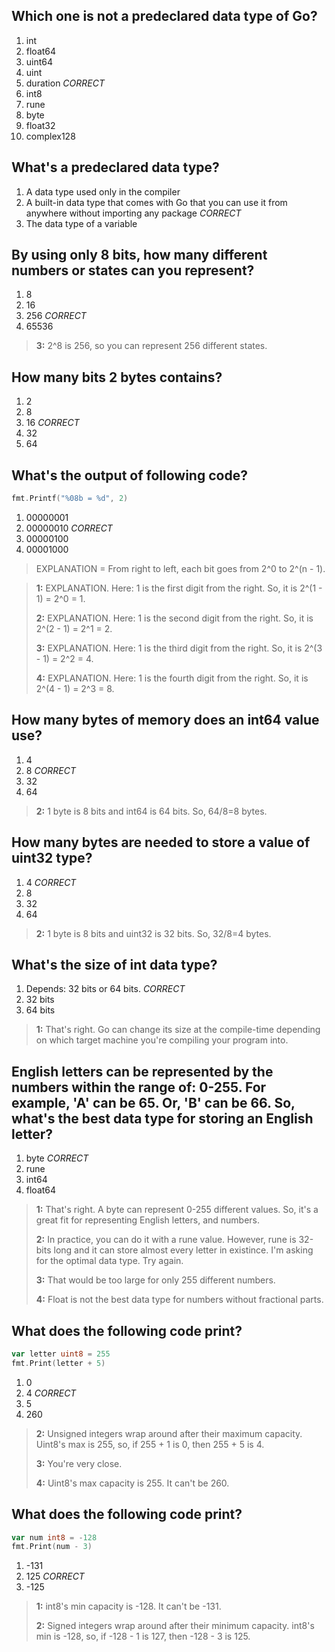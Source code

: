 ## Which one is **not** a predeclared data type of Go?
1. int
2. float64
3. uint64
4. uint
5. duration *CORRECT*
6. int8
7. rune
8. byte
9. float32
10. complex128


## What's a predeclared data type?
1. A data type used only in the compiler
2. A built-in data type that comes with Go that you can use it from anywhere without importing any package *CORRECT*
3. The data type of a variable


## By using only 8 bits, how many different numbers or states can you represent?
1. 8
2. 16
3. 256 *CORRECT*
4. 65536

> **3:** 2^8 is 256, so you can represent 256 different states.
>
>


## How many bits 2 bytes contains?
1. 2
2. 8
3. 16 *CORRECT*
4. 32
5. 64


## What's the output of following code?
```go
fmt.Printf("%08b = %d", 2)
```
1. 00000001
2. 00000010 *CORRECT*
3. 00000100
4. 00001000

> EXPLANATION = From right to left, each bit goes from 2^0 to 2^(n - 1).

> **1:** EXPLANATION. Here: 1 is the first digit from the right. So, it is 2^(1 - 1) = 2^0 = 1.
>
>
> **2:** EXPLANATION. Here: 1 is the second digit from the right. So, it is 2^(2 - 1) = 2^1 = 2.
>
>
> **3:** EXPLANATION. Here: 1 is the third digit from the right. So, it is 2^(3 - 1) = 2^2 = 4.
>
>
> **4:** EXPLANATION. Here: 1 is the fourth digit from the right. So, it is 2^(4 - 1) = 2^3 = 8.
>
>


## How many bytes of memory does an int64 value use?
1. 4
2. 8 *CORRECT*
3. 32
4. 64

> **2:** 1 byte is 8 bits and int64 is 64 bits. So, 64/8=8 bytes.
>
>


## How many bytes are needed to store a value of uint32 type?
1. 4 *CORRECT*
2. 8
3. 32
4. 64

> **2:** 1 byte is 8 bits and uint32 is 32 bits. So, 32/8=4 bytes.
>
>


## What's the size of int data type?
1. Depends: 32 bits or 64 bits. *CORRECT*
2. 32 bits
3. 64 bits

> **1:** That's right. Go can change its size at the compile-time depending on which target machine you're compiling your program into.
>
>


## English letters can be represented by the numbers within the range of: 0-255. For example, 'A' can be 65. Or, 'B' can be 66. So, what's the best data type for storing an English letter?

1. byte *CORRECT*
2. rune
3. int64
4. float64

> **1:** That's right. A byte can represent 0-255 different values. So, it's a great fit for representing English letters, and numbers.
>
>
> **2:** In practice, you can do it with a rune value. However, rune is 32-bits long and it can store almost every letter in existince. I'm asking for the optimal data type. Try again.
>
>
> **3:** That would be too large for only 255 different numbers.
>
>
> **4:** Float is not the best data type for numbers without fractional parts.
>
>



## What does the following code print?
```go
var letter uint8 = 255
fmt.Print(letter + 5)
```
1. 0
2. 4 *CORRECT*
3. 5
4. 260

> **2:** Unsigned integers wrap around after their maximum capacity. Uint8's max is 255, so, if 255 + 1 is 0, then 255 + 5 is 4.
>
>
> **3:** You're very close.
>
>
> **4:** Uint8's max capacity is 255. It can't be 260.
>
>


## What does the following code print?
```go
var num int8 = -128
fmt.Print(num - 3)
```
1. -131
2. 125 *CORRECT*
3. -125

> **1:** int8's min capacity is -128. It can't be -131.
>
>
> **2:** Signed integers wrap around after their minimum capacity. int8's min is -128, so, if -128 - 1 is 127, then -128 - 3 is 125.
>
>